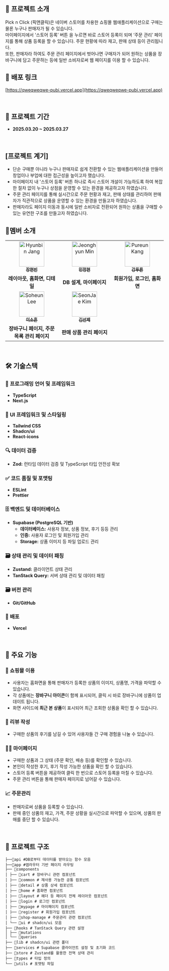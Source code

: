 ## 📢 프로젝트 소개

Pick n Click (픽앤클릭)은 네이버 스토어를 차용한 쇼핑몰 웹애플리케이션으로 구매는 물론 누구나 판매자가 될 수 있습니다.<br />
마이페이지에서 ‘스토어 등록’ 버튼 을 누르면 바로 스토어 등록이 되며 ‘주문 관리’ 페이지를 통해 상품 등록을 할 수 있습니다. 주문 현황에 따라 재고, 판매 상태 등이 관리됩니다.<br />
또한, 판매자라 하여도 주문 관리 페이지에서 벗어나면 구매자가 되어 원하는 상품을 장바구니에 담고 주문하는 등에 일반 소비자로써 웹 페이지를 이용 할 수 있습니다.
<br />

## 📍 배포 링크

[https://qweqweqwe-pubi.vercel.app](https://qweqweqwe-pubi.vercel.app)

<br />

## 📅 프로젝트 기간

- **2025.03.20 ~ 2025.03.27**

<br />

## [프로젝트 계기]

- 단순 구매뿐 아니라 누구나 판매자로 쉽게 전환할 수 있는 웹애플리케이션을 만들어 창업이나 부업에 대한 접근성을 높이고자 했습니다.
- 마이페이지 내 '스토어 등록' 버튼 하나로 즉시 스토어 개설이 가능하도록 하여 복잡한 절차 없이 누구나 상점을 운영할 수 있는 환경을 제공하고자 하였습니다.
- 주문 관리 페이지를 통해 실시간으로 주문 현황과 재고, 판매 상태를 관리하여 판매자가 직관적으로 상품을 운영할 수 있는 환경을 만들고자 하였습니다.
- 판매자라도 페이지 이동과 동시에 일반 소비자로 전환되어 원하는 상품을 구매할 수 있는 유연한 구조를 만들고자 하였습니다.
  <br />

## 💏멤버 소개

<table>
  <tbody>
    <tr>
      <td width="300px" align="center">
        <a href="https://github.com/33hyun">
        <img src="https://avatars.githubusercontent.com/u/192601063?v=4" width="80" alt="Hyunbin Jang"/>
        <br />
        <sub><b>장현빈</b></sub>
        </a>
        <br />
      </td>
         <td width="300px" align="center">
        <a href="https://github.com/Eletsia">
        <img src="https://avatars.githubusercontent.com/u/166839043?v=4" width="80" alt="Jeonghyun Min"/>
        <br />
        <sub><b>민정현</b></sub>
        </a>
        <br />
      </td>
      <td width="300px" align="center">
        <a href="https://github.com/PureunKang">
        <img src="https://avatars.githubusercontent.com/u/144876018?v=4" width="80" alt="Pureun Kang"/>
        <br />
        <sub><b>강푸른</b></sub>
        </a>
        <br />
      </td>
    </tr>
    <tr>
      <td align="center">
        <b>레이아웃, 홈화면, 디테일</b> <br/>
      </td>
      <td align="center">
        <b>DB 설계, 마이페이지</b> <br/>
      </td>
      <td align="center">
        <b>회원가입, 로그인, 홈화면</b> <br/>
      </td>
    </tr>
    <tr>
      <td align="center">
        <a href="https://github.com/sohxxny">
        <img src="https://avatars.githubusercontent.com/u/119118662?v=4" width="80" alt="Soheun Lee"/>
        <br />
        <sub><b>이소흔</b></sub>
        </a>
        <br />
      </td>
      <td align="center">
        <a href="https://github.com/UrePu">
        <img src="https://avatars.githubusercontent.com/u/85550543?v=4" width="80" alt="SeonJae Kim"/>
        <br />
        <sub><b>김선제</b></sub>
        </a>
        <br />
      </td>
    </tr>
    <tr>
      <td align="center">
        <b>장바구니 페이지, 주문 목록 관리 페이지</b> <br/>
      </td>
      <td align="center">
        <b>판매 상품 관리 페이지</b> <br/>
      </td>
      <td align="center">
    </tr>
  </tbody>
</table>

<br />

## 🛠 **기술스택**

### 📌 **프로그래밍 언어 및 프레임워크**

- **TypeScript**
- **Next.js**

### 🎨 **UI 프레임워크 및 스타일링**

- **Tailwind CSS**
- **Shadcn/ui**
- **React-icons**

### 🔍 **데이터 검증**
- **Zod:** 런타임 데이터 검증 및 TypeScript 타입 안전성 확보

### ✅ **코드 품질 및 포맷팅**

- **ESLint**
- **Prettier**

### 🗄️ **백엔드 및 데이터베이스**

- **Supabase (PostgreSQL 기반)**
  - **데이터베이스:** 사용자 정보, 상품 정보, 후기 등등 관리
  - **인증:** 사용자 로그인 및 회원가입 관리
  - **Storage:** 상품 이미지 등 파일 업로드 관리

### 🗃️ **상태 관리 및 데이터 패칭**

- **Zustand:** 클라이언트 상태 관리
- **TanStack Query:** 서버 상태 관리 및 데이터 패칭

### 🗃️ **버전 관리**

- **Git/GitHub**

### 🚀 **배포**

- **Vercel**

<br />

## 📝 **주요 기능**

### 🛒 쇼핑몰 이용

- 사용자는 홈화면을 통해 판매자가 등록한 상품의 이미지, 상품명, 가격을 파악할 수 있습니다.
- 각 상품에는 **장바구니 아이콘**이 함께 표시되어, 클릭 시 바로 장바구니에 상품이 업데이트 됩니다.
- 화면 사이드에 **최근 본 상품**이 표시되어 최근 조회한 상품을 확인 할 수 있습니다.

### 📝 리뷰 작성

- 구매한 상품의 후기를 남길 수 있어 사용자들 간 구매 경험을 나눌 수 있습니다.

### 🧑‍💻 마이페이지

- 구매한 상품과 그 상태 (주문 확인, 배송 등)를 확인할 수 있습니다.
- 본인이 작성한 후기, 후기 작성 가능한 상품을 확인 할 수 있습니다.
- 스토어 등록 버튼을 제공하여 클릭 한 번으로 스토어 등록을 마칠 수 있습니다.
- 주문 관리 버튼을 통해 판매자 페이지로 넘어갈 수 있습니다.

### 📈 주문관리

- 판매자로써 상품을 등록할 수 있습니다.
- 판매 중인 상품의 재고, 가격, 주문 상황을 실시간으로 파악할 수 있으며, 상품의 판매를 중단 할 수 있습니다.

<br />

## 📁 **프로젝트 구조**

```
├──📁api #DB로부터 데이터를 받아오는 함수 모음 
├──📁app #앱라우터 기반 페이지 라우팅
├── 📁components
│ ├── 📁cart # 장바구니 관련 컴포넌트
│ ├── 📁common # 재사용 가능한 공통 컴포넌트
│ ├── 📁detail # 상품 상세 컴포넌트
│ ├── 📁home # 홈화면 컴포넌트
│ ├── 📁layout # 헤더 등 페이지 전체 레이아웃 컴포넌트
│ ├── 📁login # 로그인 컴포넌트
│ ├── 📁mypage # 마이페이지 컴포넌트
│ ├── 📁register # 회원가입 컴포넌트
│ ├── 📁shop-manage # 주문관리 관련 컴포넌트
│ └── 📁ui # shadcn/ui 모음
├── 📁hooks # TanStack Query 관련 설정
│ ├── 📁mutations 
│ └── 📁queries
├── 📁lib # shadcn/ui 관련 폴더
├── 📁services # Supabase 클라이언트 설정 및 초기화 코드
├── 📁store # Zustand를 활용한 전역 상태 관리
├── 📁types # 타입 정의
└── 📁utils # 포맷팅 파일
```
